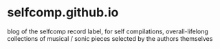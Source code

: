 # selfcomp.github.io
blog of the selfcomp record label, for self compilations, overall-lifelong collections of musical / sonic pieces selected by the authors themselves
